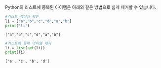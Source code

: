 <!--
.. title: 파이썬 리스트 중복 아이템 제거
.. slug: python_duplicate_list
.. date: 2013-05-06 17:30:49 UTC+09:00
.. tags: Python
.. category: python
.. link: 
.. description: 리스트에 중복된 아이템을 제거하는 방법
.. type: text
-->

Python의 리스트에 중복된 아이템은 아래와 같은 방법으로 쉽게 제거할 수 있습니다.

```python
#리스트 생성과 확인
li = ["a","b","c","d","a","b"]
print('li')
```
    ["a","b","c","d","a","b"]

```python
#리스트에 중복 아이템 제거
li = list(set(li))
print(li)
```
    ['a', 'c', 'b', 'd']

